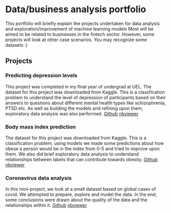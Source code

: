 # Data/business analysis portfolio 

This portfolio will briefly explain the projects undertaken for data analysis and exploration/improvement of machine learning models Most will be aimed to be related to businesses in the fintech sector. However, some projects will look at other case scenarios. You may recognize some datasets :)

## Projects 

### Predicting depression levels 
This project was completed in my final year of undergrad at UEL. The dataset for this project was downloaded from Kaggle. This is a classfication problem to understand the level of depression of participants based on their answers to questions about different mental health types like schizophrenia, PTSD etc.  As well as building the models and refining upon them, exploratory data analysis was also performed. [Github](https://github.com/AAMA7/Notebooks/blob/main/Notebooks/depression_predictor.ipynb) [nbviewer](later)


### Body mass index prediction
The dataset for this project was downloaded from Kaggle. 
This is a classification problem, using models we made some predictions about how obese a person would be in the index from 0-5 and tried to improve upon them. We also did brief exploratory data analysis to understand relationships between labels that can contribute towards obesity. 
[Github](https://github.com/AAMA7/Notebooks/blob/main/Notebooks/Bodymassindex.ipynb) [nbviewer](https://nbviewer.org/github/AAMA7/Notebooks/blob/main/Notebooks/Bodymassindex.ipynb)

### Coronavirus data analysis
In this mini-project, we look at a small dataset based on global cases of covid. We attempted to prepare, explore and model the data. In the end, some conclusions were drawn about the quality of the data and the relationships within it.
[Github](https://github.com/AAMA7/Notebooks/blob/main/Notebooks/Covid_analysis.ipynb) [nbviewer](https://nbviewer.org/github/AAMA7/Notebooks/blob/main/Notebooks/Covid_analysis.ipynb)
